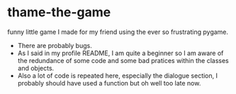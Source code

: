 # thame-the-game
 funny little game I made for my friend using the ever so frustrating pygame.
 
 - There are probably bugs.
 - As I said in my profile README, I am quite a beginner so I am aware of the redundance of some code and some bad pratices within the classes and objects.
 - Also a lot of code is repeated here, especially the dialogue section, I probably should have used a function but oh well too late now.
